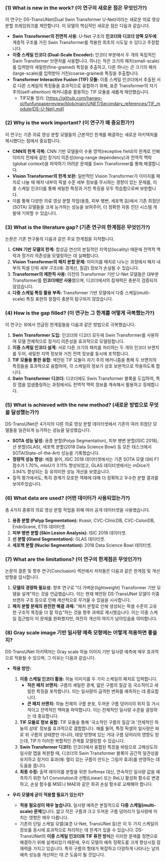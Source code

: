 ### (1) What is new in the work? (이 연구의 새로운 점은 무엇인가?)

이 연구는 DS-TransUNet(Dual Swin Transformer U-Net)이라는 새로운 의료 영상 분할 프레임워크를 제안합니다. 이 모델의 핵심적인 새로운 점은 다음과 같습니다.

*   **Swin Transformer의 전면적 사용:** U-Net 구조의 **인코더와 디코더 양쪽 모두에** 계층적 구조를 가진 Swin Transformer를 적용한 최초의 시도일 수 있다고 주장합니다.
*   **이중 스케일 인코더 (Dual-Scale Encoder):** 인코더 부분에서 두 개의 독립적인 Swin Transformer 브랜치를 사용합니다. 하나는 작은 크기의 패치(small-scale)를 입력받아 세밀한(fine-grained) 특징을 추출하고, 다른 하나는 큰 크기의 패치(large-scale)를 입력받아 거친(coarse-grained) 특징을 추출합니다.
*   **Transformer Interactive Fusion (TIF) 모듈:** 이중 스케일 인코더에서 추출된 서로 다른 스케일의 특징들을 효과적으로 융합하기 위해, 표준 Transformer의 자기 주의(self-attention) 메커니즘을 활용하는 TIF 모듈을 새롭게 제안했습니다.
    * TIF모듈 정리: [https://github.com/hanwo-ol/funfunpaperreview/blob/main/UNET/Secondary_references/TIF_module(DS-U-Net).md]

### (2) Why is the work important? (이 연구가 왜 중요한가?)

이 연구는 기존 의료 영상 분할 모델들의 근본적인 한계를 해결하는 새로운 아키텍처를 제시했다는 점에서 중요합니다.

*   **CNN의 한계 극복:** CNN 기반 모델들이 수용 영역(receptive field)의 한계로 인해 이미지 전체에 걸친 장거리 의존성(long-range dependency)과 전역적 맥락(global context)을 파악하기 어려운 문제를 Swin Transformer를 통해 해결합니다.
*   **Vision Transformer의 한계 보완:** 일반적인 Vision Transformer가 이미지를 패치로 나눌 때 패치 내부의 픽셀 수준 세부 정보를 무시하는 경향이 있는 문제를, 이중 스케일 인코더를 통해 세밀한 특징과 거친 특징을 모두 학습함으로써 보완합니다.
*   이를 통해 다양한 의료 영상 분할 작업(용종, 피부 병변, 세포핵 등)에서 기존 최첨단(SOTA) 모델들을 크게 능가하는 성능을 보여주어, 더 정확한 자동 진단 시스템 개발에 기여할 수 있습니다.

### (3) What is the literature gap? (기존 연구의 한계점은 무엇인가?)

논문은 기존 연구들의 다음과 같은 주요 한계점을 지적합니다.

1.  **CNN 기반 모델의 한계:** 합성곱 연산의 본질적인 지역성(locality) 때문에 전역적 맥락과 장거리 의존성을 모델링하는 데 실패합니다.
2.  **Vision Transformer의 패치 분할 문제:** 이미지를 패치로 나누는 과정에서 패치 내부의 픽셀 단위 세부 구조(예: 경계선, 질감) 정보가 손실될 수 있습니다.
3.  **Transformer의 제한적 사용:** 이전의 Transformer 기반 U-Net 모델들은 대부분 Transformer를 **인코더에만 사용**했으며, 디코더에서의 잠재력은 충분히 검증되지 않았습니다.
4.  **다중 스케일 특징 활용 부족:** Transformer 기반 모델에서 다중 스케일(multi-scale) 특징 표현의 장점이 충분히 탐구되지 않았습니다.

### (4) How is the gap filled? (이 연구는 그 한계를 어떻게 극복했는가?)

이 연구는 위에서 언급된 한계점들을 다음과 같은 방법으로 극복했습니다.

1.  **Swin Transformer 도입:** 인코더와 디코더 모두에 Swin Transformer를 사용하여 모델 전체적으로 장거리 의존성을 효과적으로 모델링합니다.
2.  **이중 스케일 인코더 설계:** 서로 다른 크기의 패치를 처리하는 두 개의 인코더 브랜치를 두어, 세밀한 지역 정보와 거친 전역 정보를 동시에 포착합니다.
3.  **TIF 모듈을 통한 융합:** 제안된 TIF 모듈이 자기 주의 메커니즘을 통해 두 브랜치의 특징들을 효과적으로 융합하여, 각 스케일의 정보가 상호 보완적으로 작용하도록 합니다.
4.  **Swin Transformer 디코더:** 디코더에도 Swin Transformer 블록을 도입하여, 특징 맵을 업샘플링하는 과정에서도 전역적 맥락 정보를 계속해서 활용하고 정제합니다.

### (5) What is achieved with the new method? (새로운 방법으로 무엇을 달성했는가?)

DS-TransUNet은 4가지의 다른 의료 영상 분할 데이터셋에서 기존의 여러 최첨단 모델들을 일관되게 능가하는 성능을 달성했습니다.

*   **SOTA 성능 달성:** 용종 분할(Polyp Segmentation), 피부 병변 분할(ISIC 2018), 선 분할(GLAS), 세포핵 분할(2018 Data Science Bowl) 등 모든 태스크에서 SOTA(State-of-the-Art) 성능을 기록했습니다.
*   **정량적 성능 향상:** 예를 들어, ISIC 2018 데이터셋에서는 기존 SOTA 모델 대비 F1 점수가 1.70%, mIoU가 3.11% 향상되었고, GLAS 데이터셋에서는 mDice가 3.94% 향상되는 등 유의미한 성능 개선을 보였습니다.
*   질적 평가에서도, 특히 경계가 모호한 객체에 대해 더 정확하고 우수한 분할 결과를 보여주었습니다.

### (6) What data are used? (어떤 데이터가 사용되었는가?)

총 4가지 종류의 의료 영상 분할 작업을 위해 여러 공개 데이터셋을 사용했습니다.

1.  **용종 분할 (Polyp Segmentation):** Kvasir, CVC-ClinicDB, CVC-ColonDB, EndoScene, ETIS 데이터셋.
2.  **피부 병변 분할 (Skin Lesion Analysis):** ISIC 2018 데이터셋.
3.  **선 분할 (Gland Segmentation):** GLAS 데이터셋.
4.  **세포핵 분할 (Nuclei Segmentation):** 2018 Data Science Bowl 데이터셋.

### (7) What are the limitations? (이 연구의 한계점은 무엇인가?)

논문의 결론 및 향후 연구(Conclusion) 섹션에서 저자들은 다음과 같은 한계점 및 개선 방향을 암시합니다.

1.  **모델의 경량화 필요성:** 향후 연구로 "더 가벼운(lightweight) Transformer 기반 모델을 설계"하는 것을 언급했습니다. 이는 현재 제안된 DS-TransUNet 모델이 이중 브랜치 구조 등으로 인해 계산적으로 무거울 수 있음을 시사합니다.
2.  **패치 분할 문제의 완전한 해결 과제:** "패치 분할로 인해 생성되는 픽셀 수준의 고유한 구조적 특징을 더 잘 학습"하는 것을 향후 과제로 제시했습니다. 이는 이중 스케일 접근법이 이 문제를 완화했지만, 여전히 개선의 여지가 남아있음을 의미합니다.

### (8) Gray scale image 기반 일사량 예측 모형에는 어떻게 적용하면 좋을지?

DS-TransUNet 아키텍처는 Gray scale 하늘 이미지 기반 일사량 예측에 매우 효과적으로 적용될 수 있으며, 그 이유는 다음과 같습니다.

*   **적용 방안:**
    1.  **이중 스케일 인코더 활용:** 하늘 이미지를 두 가지 스케일의 패치로 입력합니다.
        *   **작은 패치 브랜치:** 구름의 세밀한 경계, 얇은 구름의 질감 등 국소적이고 세밀한 특징을 포착합니다. 이는 일사량의 급격한 변화를 예측하는 데 중요합니다.
        *   **큰 패치 브랜치:** 하늘 전체의 구름 분포, 두꺼운 구름 덩어리의 위치 등 거시적이고 전역적인 맥락을 파악합니다. 이는 전체적인 일사량 수준을 결정하는 데 중요합니다.
    2.  **TIF 모듈로 정보 융합:** TIF 모듈을 통해 '국소적인 구름의 질감'과 '전체적인 하늘의 상태' 정보를 효과적으로 결합합니다. 예를 들어, 특정 픽셀의 일사량은 바로 위 구름의 상태뿐만 아니라, 태양 방향에 있는 거대 구름 덩어리의 영향도 받는데, TIF가 이러한 복합적인 관계를 모델링할 수 있습니다.
    3.  **Swin Transformer 디코더:** 인코더에서 융합된 특징을 바탕으로 고해상도의 일사량 맵을 복원할 때, 디코더의 Swin Transformer 블록이 공간적 일관성을 유지하고 장거리 효과(예: 멀리 있는 구름이 만드는 그림자 효과)를 반영하는 데 도움을 줍니다.
    4.  **최종 수정:** 출력 레이어를 분할을 위한 Softmax 대신, 연속적인 일사량 값을 예측하기 위한 1x1 Convolution과 선형(Linear) 또는 ReLU 활성화 함수로 변경하고, 손실 함수를 MSE나 MAE와 같은 회귀 손실 함수로 교체해야 합니다.

*   **우리 모델에 굳이 적용할 필요가 있는지?**
    *   **적용 필요성이 매우 높습니다.** 일사량 예측은 본질적으로 **다중 스케일(multi-scale) 문제**입니다. 얇고 작은 구름과 크고 두꺼운 구름 덩어리가 일사량에 미치는 영향은 매우 다릅니다.
    *   기존의 단일 스케일 모델(표준 U-Net, TransUNet 등)은 이 두 가지 스케일의 정보를 동시에 효과적으로 처리하는 데 한계가 있을 수 있습니다. DS-TransUNet의 **이중 스케일 인코더와 TIF 퓨전 방식**은 이러한 문제를 정면으로 해결하기 위해 설계되었기 때문에, 우리 모델의 예측 정확도를 크게 향상시킬 잠재력을 가지고 있습니다. 특히 구름의 형태가 복잡하고 다양하게 나타나는 날의 예측 성능을 개선하는 데 큰 도움이 될 것입니다.
